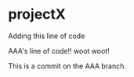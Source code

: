 projectX
========
Adding this line of code

AAA's line of code!! woot woot!

This is a commit on the AAA branch.